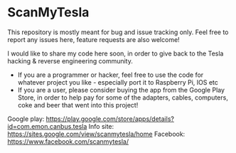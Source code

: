 # ScanMyTesla

This repository is mostly meant for bug and issue tracking only. Feel free to report any issues here, 
feature requests are also welcome!

I would like to share my code here soon, in order to give back to the Tesla hacking & reverse engineering community.

- If you are a programmer or hacker, feel free to use the code for whatever project you like - especially port it to Raspberry Pi, IOS etc
- If you are a user, please consider buying the app from the Google Play Store, in order to help pay for some of the adapters, cables, computers, coke and beer that went into this project!

Google play: https://play.google.com/store/apps/details?id=com.emon.canbus.tesla
Info site: https://sites.google.com/view/scanmytesla/home
Facebook: https://www.facebook.com/scanmytesla/
